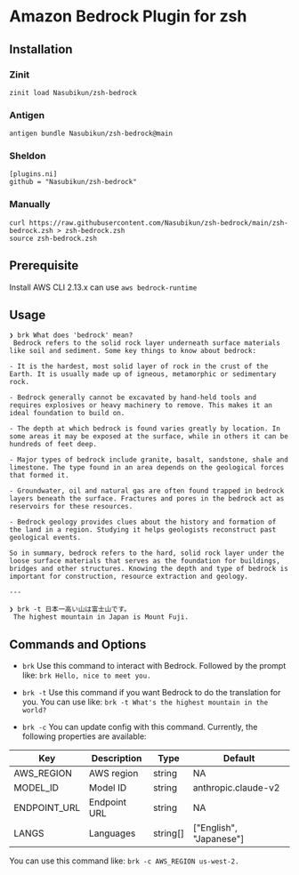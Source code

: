 # Amazon Bedrock Plugin for zsh

## Installation

### Zinit

```
zinit load Nasubikun/zsh-bedrock
```

### Antigen

```
antigen bundle Nasubikun/zsh-bedrock@main
```

### Sheldon

```
[plugins.ni]
github = "Nasubikun/zsh-bedrock"
```

### Manually

```
curl https://raw.githubusercontent.com/Nasubikun/zsh-bedrock/main/zsh-bedrock.zsh > zsh-bedrock.zsh
source zsh-bedrock.zsh
```

## Prerequisite

Install AWS CLI 2.13.x can use `aws bedrock-runtime`

## Usage

```
❯ brk What does 'bedrock' mean?
 Bedrock refers to the solid rock layer underneath surface materials like soil and sediment. Some key things to know about bedrock:

- It is the hardest, most solid layer of rock in the crust of the Earth. It is usually made up of igneous, metamorphic or sedimentary rock.

- Bedrock generally cannot be excavated by hand-held tools and requires explosives or heavy machinery to remove. This makes it an ideal foundation to build on.

- The depth at which bedrock is found varies greatly by location. In some areas it may be exposed at the surface, while in others it can be hundreds of feet deep.

- Major types of bedrock include granite, basalt, sandstone, shale and limestone. The type found in an area depends on the geological forces that formed it.

- Groundwater, oil and natural gas are often found trapped in bedrock layers beneath the surface. Fractures and pores in the bedrock act as reservoirs for these resources.

- Bedrock geology provides clues about the history and formation of the land in a region. Studying it helps geologists reconstruct past geological events.

So in summary, bedrock refers to the hard, solid rock layer under the loose surface materials that serves as the foundation for buildings, bridges and other structures. Knowing the depth and type of bedrock is important for construction, resource extraction and geology.

---

❯ brk -t 日本一高い山は富士山です。
 The highest mountain in Japan is Mount Fuji.

```

## Commands and Options

- `brk`
  Use this command to interact with Bedrock.
  Followed by the prompt like: `brk Hello, nice to meet you.`

- `brk -t`
  Use this command if you want Bedrock to do the translation for you.
  You can use like: `brk -t What's the highest mountain in the world?`

- `brk -c`
  You can update config with this command.
  Currently, the following properties are available:

| Key          | Description  | Type     | Default                 |
| ------------ | ------------ | -------- | ----------------------- |
| AWS_REGION   | AWS region   | string   | NA                      |
| MODEL_ID     | Model ID     | string   | anthropic.claude-v2     |
| ENDPOINT_URL | Endpoint URL | string   | NA                      |
| LANGS        | Languages    | string[] | ["English", "Japanese"] |

You can use this command like: `brk -c AWS_REGION us-west-2.`
